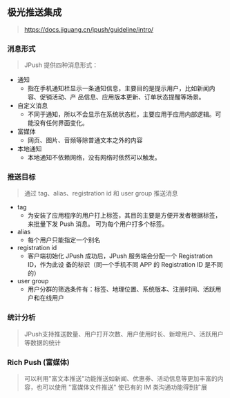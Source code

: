 ## 极光推送集成
> https://docs.jiguang.cn/jpush/guideline/intro/

### 消息形式
> JPush 提供四种消息形式：

- 通知
  - 指在手机通知栏显示一条通知信息，主要目的是提示用户，比如新闻内容、促销活动、产
  品信息、应用版本更新、订单状态提醒等场景。
- 自定义消息
  - 不同于通知，所以不会显示在系统状态栏，主要应用于应用内部逻辑。可能没有任何界面变化。
- 富媒体
  - 网页、图片、音频等除普通文本之外的内容
- 本地通知
  - 本地通知不依赖网络，没有网络时依然可以触发。

### 推送目标
> 通过 tag、alias、registration id 和 user group 推送消息

- tag
  - 为安装了应用程序的用户打上标签，其目的主要是方便开发者根据标签，来批量下发 Push
  消息。 可为每个用户打多个标签。
- alias
  - 每个用户只能指定一个别名 
- registration id
  - 客户端初始化 JPush 成功后，JPush 服务端会分配一个 Registration ID，作为此设
  备的标识（同一个手机不同 APP 的 Registration ID 是不同的）
- user group
  - 用户分群的筛选条件有：标签、地理位置、系统版本、注册时间、活跃用户和在线用户 

### 统计分析
> JPush支持推送数量、用户打开次数、用户使用时长、新增用户、活跃用户等数据的统计 

### Rich Push (富媒体)
> 可以利用"富文本推送"功能推送如新闻、优惠券、活动信息等更加丰富的内容，也可以使用
"富媒体文件推送" 使已有的 IM 类沟通功能得到扩展 






